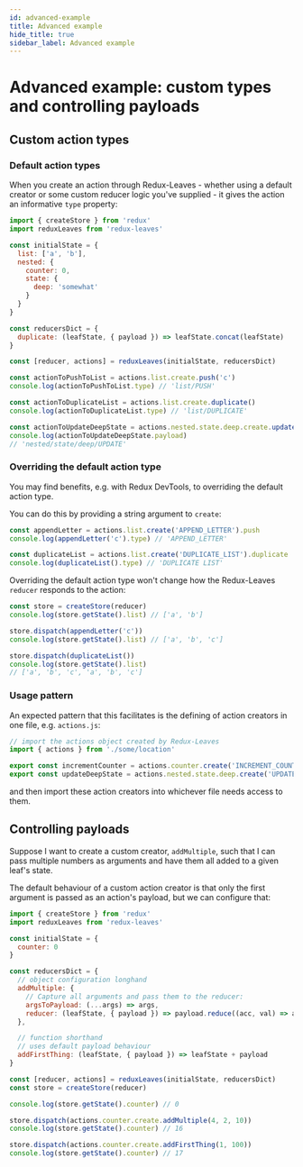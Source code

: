 ```yaml
---
id: advanced-example
title: Advanced example
hide_title: true
sidebar_label: Advanced example
---
```


# Advanced example: custom types and controlling payloads

## Custom action types

### Default action types
When you create an action through Redux-Leaves - whether using a default creator or some custom reducer logic you've supplied - it gives the action an informative `type` property:

```js
import { createStore } from 'redux'
import reduxLeaves from 'redux-leaves'

const initialState = {
  list: ['a', 'b'],
  nested: {
    counter: 0,
    state: {
      deep: 'somewhat'
    }
  }
}

const reducersDict = {
  duplicate: (leafState, { payload }) => leafState.concat(leafState)
}

const [reducer, actions] = reduxLeaves(initialState, reducersDict)

const actionToPushToList = actions.list.create.push('c')
console.log(actionToPushToList.type) // 'list/PUSH'

const actionToDuplicateList = actions.list.create.duplicate()
console.log(actionToDuplicateList.type) // 'list/DUPLICATE'

const actionToUpdateDeepState = actions.nested.state.deep.create.update('could go deeper')
console.log(actionToUpdateDeepState.payload)
// 'nested/state/deep/UPDATE'
```

### Overriding the default action type
You may find benefits, e.g. with Redux DevTools, to overriding the default action type.

You can do this by providing a string argument to `create`:

```js
const appendLetter = actions.list.create('APPEND_LETTER').push
console.log(appendLetter('c').type) // 'APPEND_LETTER'

const duplicateList = actions.list.create('DUPLICATE_LIST').duplicate
console.log(duplicateList().type) // 'DUPLICATE LIST'
```

Overriding the default action type won't change how the Redux-Leaves `reducer` responds to the action:
```js
const store = createStore(reducer)
console.log(store.getState().list) // ['a', 'b']

store.dispatch(appendLetter('c'))
console.log(store.getState().list) // ['a', 'b', 'c']

store.dispatch(duplicateList())
console.log(store.getState().list)
// ['a', 'b', 'c', 'a', 'b', 'c']
```

### Usage pattern
An expected pattern that this facilitates is the defining of action creators in one file, e.g. `actions.js`:
```js
// import the actions object created by Redux-Leaves
import { actions } from './some/location'

export const incrementCounter = actions.counter.create('INCREMENT_COUNTER').increment
export const updateDeepState = actions.nested.state.deep.create('UPDATE_DEEP_STATE').update
```
and then import these action creators into whichever file needs access to them.

## Controlling payloads
Suppose I want to create a custom creator, `addMultiple`, such that I can pass multiple numbers as arguments and have them all added to a given leaf's state.

The default behaviour of a custom action creator is that only the first argument is passed as an action's payload, but we can configure that:

```js
import { createStore } from 'redux'
import reduxLeaves from 'redux-leaves'

const initialState = {
  counter: 0
}

const reducersDict = {
  // object configuration longhand
  addMultiple: {
    // Capture all arguments and pass them to the reducer:
    argsToPayload: (...args) => args,
    reducer: (leafState, { payload }) => payload.reduce((acc, val) => acc + val, leafState)
  },

  // function shorthand
  // uses default payload behaviour
  addFirstThing: (leafState, { payload }) => leafState + payload
}

const [reducer, actions] = reduxLeaves(initialState, reducersDict)
const store = createStore(reducer)

console.log(store.getState().counter) // 0

store.dispatch(actions.counter.create.addMultiple(4, 2, 10))
console.log(store.getState().counter) // 16

store.dispatch(actions.counter.create.addFirstThing(1, 100))
console.log(store.getState().counter) // 17
```